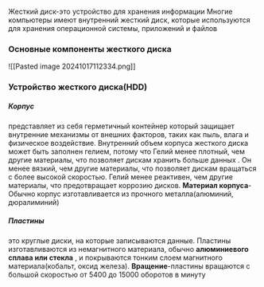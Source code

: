 Жесткий диск-это устройство для хранения информации
Многие компьютеры имеют внутренний жесткий диск, которые используются для хранения операционной системы, приложений и файлов
### Основные компоненты жесткого диска
![[Pasted image 20241017112334.png]]
### Устройство жесткого диска(HDD)
##### Корпус
представляет из себя герметичный контейнер который защищает внутренние механизмы от внешних факторов, таких как пыль, влага и физическое воздействие. Внутренний объем корпуса жесткого диска может быть заполнен гелием,  потому что Гелий менее плотный, чем другие материалы, что позволяет дискам хранить больше данных . Он менее вязкий, чем другие материалы, что позволяет дискам вращаться с более высокой скоростью. Гелий менее реактивен, чем другие материалы, что предотвращает коррозию дисков.
**Материал корпуса**-Обычно корпус изготавливается из прочного металла(алюминий, дюралиминий)
##### Пластины
это круглые диски, на которые записываются данные. Пластины изготавливаются из немагнитного материала, обычно **алюминиевого сплава или стекла** , и покрываются тонким слоем магнитного материала(кобальт, оксид железа).
**Вращение**-пластины вращаются с большой скоростью от 5400 до 15000 оборотов в минуту
